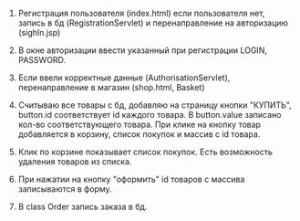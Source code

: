 1. Регистрация пользователя (index.html) если пользователя нет, запись в бд (RegistrationServlet) и перенаправление на авторизацию (sighIn.jsp)

2. В окне авторизации ввести указанный при регистрации LOGIN, PASSWORD.

3. Если ввели корректные данные (AuthorisationServlet), перенаправление в магазин (shop.html, Basket)

4. Считываю все товары с бд, добавляю на страницу кнопки "КУПИТЬ", button.id соответствует id каждого товара. В button.value записано кол-во соответствующего товара. При клике на кнопку товар добавляется в корзину, список покупок и массив с id товара.

5. Клик по корзине показывает список покупок. Есть возможность удаления товаров из списка.

6. При нажатии на кнопку "оформить" id товаров с массива записываются в форму.

7. В class Order запиcь заказа в бд.
